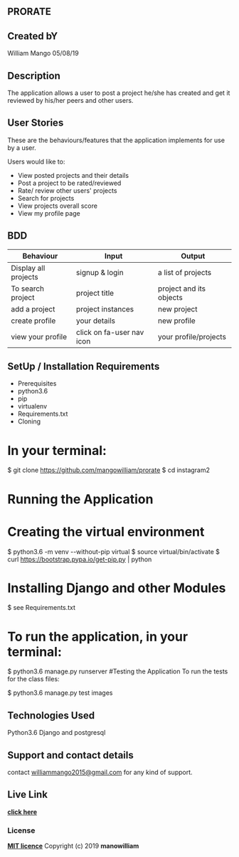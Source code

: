 
## PRORATE

## Created bY
William Mango  05/08/19

## Description
The application  allows a user to post a project he/she has created and get it reviewed by his/her peers and other users.

## User Stories
These are the behaviours/features that the application implements for use by a user.

Users would like to:

* View posted projects and their details
* Post a project to be rated/reviewed
* Rate/ review other users' projects
* Search for projects 
* View projects overall score
* View my profile page

## BDD

|Behaviour	          |          Input	        |Output                  |
|---------------------|-------------------------|------------------------|
|Display all projects |signup & login           | a list of projects     |
|To search project    |project title            |project and its objects |
|add a project        |project instances        |new project             |
|create profile       |your details             |new profile             |
|view your profile    |click on fa-user nav icon|your profile/projects   |

## SetUp / Installation Requirements
* Prerequisites
* python3.6
* pip
* virtualenv
* Requirements.txt
* Cloning

# In your terminal:

  $ git clone https://github.com/mangowilliam/prorate
  $ cd instagram2
# Running the Application
# Creating the virtual environment

  $ python3.6 -m venv --without-pip virtual
  $ source virtual/bin/activate
  $ curl https://bootstrap.pypa.io/get-pip.py | python
# Installing Django and other Modules

  $ see Requirements.txt
# To run the application, in your terminal:

  $ python3.6 manage.py runserver
#Testing the Application
To run the tests for the class files:

  $ python3.6 manage.py test images
## Technologies Used
Python3.6
Django and postgresql
## Support and contact details

contact williammango2015@gmail.com for any kind of support.

## Live Link

**[click here](https://github.com/mangowilliam/prorate)**

### License

**[MIT licence](licence)**
Copyright (c) 2019 **manowilliam**